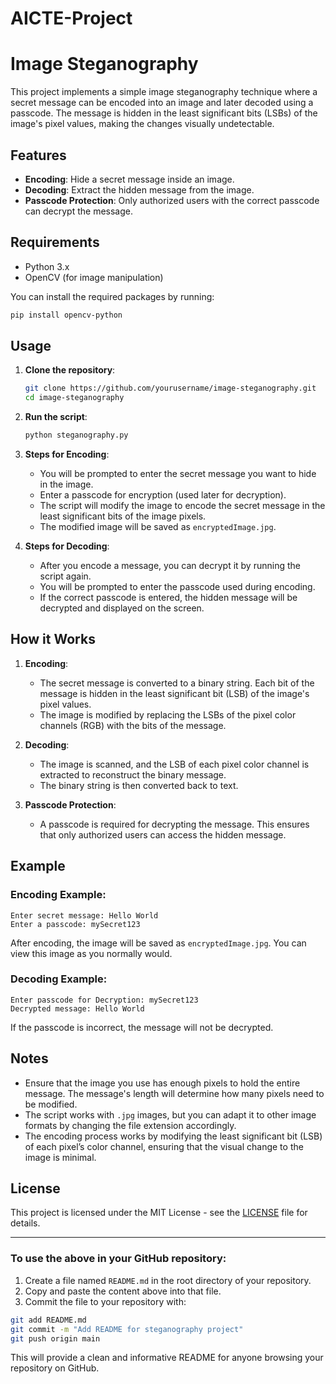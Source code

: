 # AICTE-Project

# Image Steganography

This project implements a simple image steganography technique where a secret message can be encoded into an image and later decoded using a passcode. The message is hidden in the least significant bits (LSBs) of the image's pixel values, making the changes visually undetectable.

## Features

- **Encoding**: Hide a secret message inside an image.
- **Decoding**: Extract the hidden message from the image.
- **Passcode Protection**: Only authorized users with the correct passcode can decrypt the message.

## Requirements

- Python 3.x
- OpenCV (for image manipulation)
  
You can install the required packages by running:

```bash
pip install opencv-python
```

## Usage

1. **Clone the repository**:
   ```bash
   git clone https://github.com/yourusername/image-steganography.git
   cd image-steganography
   ```

2. **Run the script**:
   ```bash
   python steganography.py
   ```

3. **Steps for Encoding**:
   - You will be prompted to enter the secret message you want to hide in the image.
   - Enter a passcode for encryption (used later for decryption).
   - The script will modify the image to encode the secret message in the least significant bits of the image pixels.
   - The modified image will be saved as `encryptedImage.jpg`.

4. **Steps for Decoding**:
   - After you encode a message, you can decrypt it by running the script again.
   - You will be prompted to enter the passcode used during encoding.
   - If the correct passcode is entered, the hidden message will be decrypted and displayed on the screen.
   
## How it Works

1. **Encoding**: 
   - The secret message is converted to a binary string. Each bit of the message is hidden in the least significant bit (LSB) of the image's pixel values.
   - The image is modified by replacing the LSBs of the pixel color channels (RGB) with the bits of the message.

2. **Decoding**:
   - The image is scanned, and the LSB of each pixel color channel is extracted to reconstruct the binary message.
   - The binary string is then converted back to text.

3. **Passcode Protection**:
   - A passcode is required for decrypting the message. This ensures that only authorized users can access the hidden message.

## Example

### Encoding Example:
```
Enter secret message: Hello World
Enter a passcode: mySecret123
```

After encoding, the image will be saved as `encryptedImage.jpg`. You can view this image as you normally would.

### Decoding Example:
```
Enter passcode for Decryption: mySecret123
Decrypted message: Hello World
```

If the passcode is incorrect, the message will not be decrypted.

## Notes

- Ensure that the image you use has enough pixels to hold the entire message. The message's length will determine how many pixels need to be modified.
- The script works with `.jpg` images, but you can adapt it to other image formats by changing the file extension accordingly.
- The encoding process works by modifying the least significant bit (LSB) of each pixel’s color channel, ensuring that the visual change to the image is minimal.

## License

This project is licensed under the MIT License - see the [LICENSE](LICENSE) file for details.

---

### To use the above in your GitHub repository:

1. Create a file named `README.md` in the root directory of your repository.
2. Copy and paste the content above into that file.
3. Commit the file to your repository with:

```bash
git add README.md
git commit -m "Add README for steganography project"
git push origin main
```

This will provide a clean and informative README for anyone browsing your repository on GitHub.

